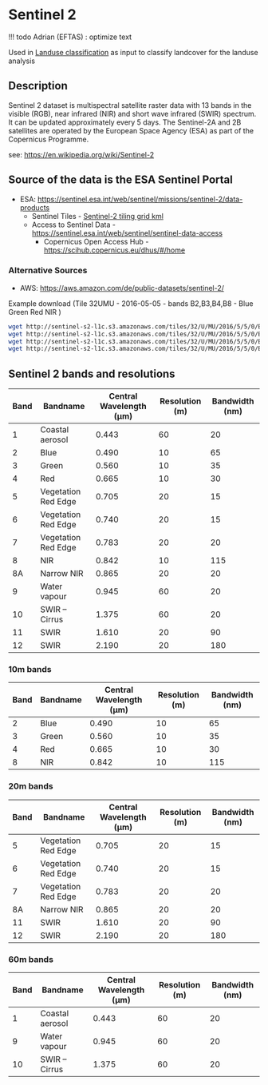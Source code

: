 # Sentinel 2

!!! todo
    Adrian (EFTAS)
    : optimize text

Used in [Landuse classification](../../../demos/landuse) as input to classify landcover for the landuse analysis

## Description

Sentinel 2 dataset is multispectral satellite raster data with 13 bands in the visible (RGB), near infrared (NIR) and
short wave infrared (SWIR) spectrum. It can be updated approximately every 5 days. The Sentinel-2A and 2B satellites are
operated by the European Space Agency (ESA) as part of the Copernicus Programme.

see: https://en.wikipedia.org/wiki/Sentinel-2

## Source of the data is the ESA Sentinel Portal

- ESA: https://sentinel.esa.int/web/sentinel/missions/sentinel-2/data-products
    - Sentinel Tiles - [Sentinel-2 tiling grid kml](https://sentinel.esa.int/documents/247904/1955685/S2A_OPER_GIP_TILPAR_MPC__20151209T095117_V20150622T000000_21000101T000000_B00.kml)
    - Access to Sentinel Data - https://sentinel.esa.int/web/sentinel/sentinel-data-access
        - Copernicus Open Access Hub - https://scihub.copernicus.eu/dhus/#/home

### Alternative Sources
- AWS: https://aws.amazon.com/de/public-datasets/sentinel-2/

Example download (Tile 32UMU - 2016-05-05 - bands B2,B3,B4,B8 - Blue Green Red NIR )
```bash
wget http://sentinel-s2-l1c.s3.amazonaws.com/tiles/32/U/MU/2016/5/5/0/B02.jp2
wget http://sentinel-s2-l1c.s3.amazonaws.com/tiles/32/U/MU/2016/5/5/0/B03.jp2
wget http://sentinel-s2-l1c.s3.amazonaws.com/tiles/32/U/MU/2016/5/5/0/B04.jp2
wget http://sentinel-s2-l1c.s3.amazonaws.com/tiles/32/U/MU/2016/5/5/0/B08.jp2
```

## Sentinel 2 bands and resolutions

| Band | Bandname             | Central Wavelength (µm) | Resolution (m) | Bandwidth (nm) |
|------|----------------------|-------------------------|----------------|----------------|
| 1    | Coastal aerosol      | 0.443                   | 60             | 20             |
| 2    | Blue                 | 0.490                   | 10             | 65             |
| 3    | Green                | 0.560                   | 10             | 35             |
| 4    | Red                  | 0.665                   | 10             | 30             |
| 5    | Vegetation Red Edge  | 0.705                   | 20             | 15             |
| 6    | Vegetation Red Edge  | 0.740                   | 20             | 15             |
| 7    | Vegetation Red Edge  | 0.783                   | 20             | 20             |
| 8    | NIR                  | 0.842                   | 10             | 115            |
| 8A   | Narrow NIR           | 0.865                   | 20             | 20             |
| 9    | Water vapour         | 0.945                   | 60             | 20             |
| 10   | SWIR – Cirrus        | 1.375                   | 60             | 20             |
| 11   | SWIR                 | 1.610                   | 20             | 90             |
| 12   | SWIR                 | 2.190                   | 20             | 180            |

### 10m bands

| Band | Bandname             | Central Wavelength (µm) | Resolution (m) | Bandwidth (nm) |
|------|----------------------|-------------------------|----------------|----------------|
| 2    | Blue                 | 0.490                   | 10             | 65             |
| 3    | Green                | 0.560                   | 10             | 35             |
| 4    | Red                  | 0.665                   | 10             | 30             |
| 8    | NIR                  | 0.842                   | 10             | 115            |

### 20m bands

| Band | Bandname             | Central Wavelength (µm) | Resolution (m) | Bandwidth (nm) |
|------|----------------------|-------------------------|----------------|----------------|
| 5    | Vegetation Red Edge  | 0.705                   | 20             | 15             |
| 6    | Vegetation Red Edge  | 0.740                   | 20             | 15             |
| 7    | Vegetation Red Edge  | 0.783                   | 20             | 20             |
| 8A   | Narrow NIR           | 0.865                   | 20             | 20             |
| 11   | SWIR                 | 1.610                   | 20             | 90             |
| 12   | SWIR                 | 2.190                   | 20             | 180            |

### 60m bands

| Band | Bandname             | Central Wavelength (µm) | Resolution (m) | Bandwidth (nm) |
|------|----------------------|-------------------------|----------------|----------------|
| 1    | Coastal aerosol      | 0.443                   | 60             | 20             |
| 9    | Water vapour         | 0.945                   | 60             | 20             |
| 10   | SWIR – Cirrus        | 1.375                   | 60             | 20             |

